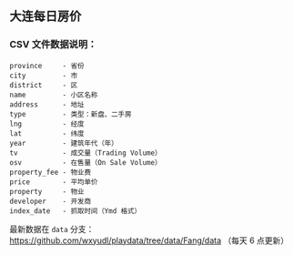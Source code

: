 ## 大连每日房价

### CSV 文件数据说明：
```
province     - 省份
city         - 市
district     - 区
name         - 小区名称
address      - 地址
type         - 类型：新盘、二手房
lng          - 经度
lat          - 纬度
year         - 建筑年代（年）
tv           - 成交量（Trading Volume）
osv          - 在售量（On Sale Volume）
property_fee - 物业费
price        - 平均单价
property     - 物业
developer    - 开发商
index_date   - 抓取时间（Ymd 格式）
```

最新数据在 `data` 分支：https://github.com/wxyudl/playdata/tree/data/Fang/data （每天 6 点更新）
